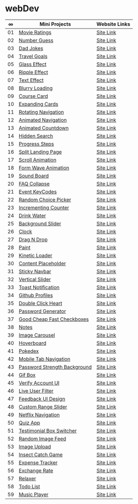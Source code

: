 # webDev

|  ∞  | Mini Projects                                                                                                       | Website Links                                                      |
| :-: | ------------------------------------------------------------------------------------------------------------------- | ------------------------------------------------------------------ |
| 01  | [Movie Ratings](https://github.com/abdullahtabish/webDev/tree/main/Movie%20Ratings)                                 | [Site Link](https://count-movieratings.netlify.app/)               |
| 02  | [Number Guess](https://github.com/abdullahtabish/webDev/tree/main/Number%20Guess)                                   | [Site Link](https://count-numberguess.netlify.app/)                |
| 03  | [Dad Jokes](https://github.com/abdullahtabish/webDev/tree/main/Dad%20Jokes)                                         | [Site Link](https://count-dadjokes.netlify.app/)                   |
| 04  | [Travel Goals](https://github.com/abdullahtabish/webDev/tree/main/Travel%20Goals)                                   | [Site Link](https://count-travelgoals.netlify.app/)                |
| 05  | [Glass Effect](https://github.com/abdullahtabish/webDev/tree/main/Glass%20Effect)                                   | [Site Link](https://count-glasseffect.netlify.app/)                |
| 06  | [Ripple Effect](https://github.com/abdullahtabish/webDev/tree/main/Ripple%20Effect)                                 | [Site Link](https://count-rippleeffect.netlify.app/)               |
| 07  | [Text Effect](https://github.com/abdullahtabish/webDev/tree/main/Text%20Effect)                                     | [Site Link](https://count-texteffect.netlify.app/)                 |
| 08  | [Blurry Loading](https://github.com/abdullahtabish/webDev/tree/main/Blurry%20Loading)                               | [Site Link](https://count-blurryloading.netlify.app/)              |
| 09  | [Course Card](https://github.com/abdullahtabish/webDev/tree/main/Course%20Card)                                     | [Site Link](https://count-coursecard.netlify.app/)                 |
| 10  | [Expanding Cards](https://github.com/abdullahtabish/webDev/tree/main/Expanding%20Cards)                             | [Site Link](https://count-expandingcards.netlify.app/)             |
| 11  | [Rotating Navigation](https://github.com/abdullahtabish/webDev/tree/main/Rotating%20Navigation)                     | [Site Link](https://count-chartreuxcat.netlify.app/)               |
| 12  | [Animated Navigation](https://github.com/abdullahtabish/webDev/tree/main/Animated%20Navigation)                     | [Site Link](https://count-animatednavigation.netlify.app/)         |
| 13  | [Animated Countdown](https://github.com/abdullahtabish/webDev/tree/main/Animated%20Countdown)                       | [Site Link](https://count-animatedcountdown.netlify.app/)          |
| 14  | [Hidden Search](https://github.com/abdullahtabish/webDev/tree/main/Hidden%20Search)                                 | [Site Link](https://count-hiddensearch.netlify.app/)               |
| 15  | [Progress Steps](https://github.com/abdullahtabish/webDev/tree/main/Progress%20Steps)                               | [Site Link](https://count-progresssteps.netlify.app/)              |
| 16  | [Split Landing Page](https://github.com/abdullahtabish/webDev/tree/main/Split%20Landing%20Page)                     | [Site Link](https://count-splitlandingpage.netlify.app/)           |
| 17  | [Scroll Animation](https://github.com/abdullahtabish/webDev/tree/main/Scroll%20Animation)                           | [Site Link](https://count-scrollanimation.netlify.app/)            |
| 18  | [Form Wave Animation](https://github.com/abdullahtabish/webDev/tree/main/Form%20Wave)                               | [Site Link](https://count-formwave.netlify.app/)                   |
| 19  | [Sound Board](https://github.com/abdullahtabish/webDev/tree/main/Sound%20Board)                                     | [Site Link](https://count-soundboard.netlify.app/)                 |
| 20  | [FAQ Collapse](https://github.com/abdullahtabish/webDev/tree/main/FAQ%20Collapse)                                   | [Site Link](https://count-faqcollapse.netlify.app/)                |
| 21  | [Event KeyCodes](https://github.com/abdullahtabish/webDev/tree/main/Event%20KeyCodes)                               | [Site Link](https://count-eventkeycodes.netlify.app/)              |
| 22  | [Random Choice Picker](https://github.com/abdullahtabish/webDev/tree/main/Random%20Choice%20Picker)                 | [Site Link](https://count-randomchoicepicker.netlify.app/)         |
| 23  | [Incrementing Counter](https://github.com/abdullahtabish/webDev/tree/main/Incrementing%20Counter)                   | [Site Link](https://count-incrementcounter.netlify.app/)           |
| 24  | [Drink Water](https://github.com/abdullahtabish/webDev/tree/main/Drink%20Water)                                     | [Site Link](https://count-drinkwater.netlify.app/)                 |
| 25  | [Background Slider](https://github.com/abdullahtabish/webDev/tree/main/Background%20Slider)                         | [Site Link](https://count-backgroundslider.netlify.app/)           |
| 26  | [Clock](https://github.com/abdullahtabish/webDev/tree/main/Clock)                                                   | [Site Link](https://count-themeclock.netlify.app/)                 |
| 27  | [Drag N Drop](https://github.com/abdullahtabish/webDev/tree/main/Drag%20N%20Drop)                                   | [Site Link](https://count-dragndrop.netlify.app/)                  |
| 28  | [Paint](https://github.com/abdullahtabish/webDev/tree/main/Paint)                                                   | [Site Link](https://count-paint.netlify.app/)                      |
| 29  | [Kinetic Loader](https://github.com/abdullahtabish/webDev/tree/main/Kinetic%20Loader)                               | [Site Link](https://count-kineticloader.netlify.app/)              |
| 30  | [Content Placeholder](https://github.com/abdullahtabish/webDev/tree/main/Content%20Placeholder)                     | [Site Link](https://count-contentplaceholder.netlify.app/)         |
| 31  | [Sticky Navbar](https://github.com/abdullahtabish/webDev/tree/main/Sticky%20Navbar)                                 | [Site Link](https://count-stickynavbar.netlify.app/)               |
| 32  | [Vertical Slider](https://github.com/abdullahtabish/webDev/tree/main/Vertical%20Slider)                             | [Site Link](https://count-verticalslider.netlify.app/)             |
| 33  | [Toast Notification](https://github.com/abdullahtabish/webDev/tree/main/Toast%20Notification)                       | [Site Link](https://count-toastnotification.netlify.app/)          |
| 34  | [Github Profiles](https://github.com/abdullahtabish/webDev/tree/main/Github%20Profiles)                             | [Site Link](https://count-githubprofiles.netlify.app/)             |
| 35  | [Double Click Heart](https://github.com/abdullahtabish/webDev/tree/main/Double%20Click%20Heart)                     | [Site Link](https://count-doubleclickheart.netlify.app/)           |
| 36  | [Password Generator](https://github.com/abdullahtabish/webDev/tree/main/Password%20Generator)                       | [Site Link](https://count-passwordgenerator.netlify.app/)          |
| 37  | [Good Cheap Fast Checkboxes](https://github.com/abdullahtabish/webDev/tree/main/Good%20Cheap%20Fast%20Checkboxes)   | [Site Link](https://count-checkboxes.netlify.app/)                 |
| 38  | [Notes](https://github.com/abdullahtabish/webDev/tree/main/Notes)                                                   | [Site Link](https://count-notes.netlify.app/)                      |
| 39  | [Image Carousel](https://github.com/abdullahtabish/webDev/tree/main/Image%20Carousel)                               | [Site Link](https://count-imagecarousel.netlify.app/)              |
| 40  | [Hoverboard](https://github.com/abdullahtabish/webDev/tree/main/Hoverboard)                                         | [Site Link](https://count-hoverboard.netlify.app/)                 |
| 41  | [Pokedex](https://github.com/abdullahtabish/webDev/tree/main/Pokedex)                                               | [Site Link](https://count-pokedex.netlify.app/)                    |
| 42  | [Mobile Tab Navigation](https://github.com/abdullahtabish/webDev/tree/main/Mobile%20Tab%20Navigation)               | [Site Link](https://count-mobiletabnavigation.netlify.app/)        |
| 43  | [Password Strength Background](https://github.com/abdullahtabish/webDev/tree/main/Password%20Strength%20Background) | [Site Link](https://count-passwordstrengthbackground.netlify.app/) |
| 44  | [Gif Box](https://github.com/abdullahtabish/webDev/tree/main/Gif%20Box)                                             | [Site Link](https://count-gifbox.netlify.app/)                     |
| 45  | [Verify Account UI](https://github.com/abdullahtabish/webDev/tree/main/Verify%20Account%20UI)                       | [Site Link](https://count-verifyaccountui.netlify.app/)            |
| 46  | [Live User Filter](https://github.com/abdullahtabish/webDev/tree/main/Live%20User%20Filter)                         | [Site Link](https://count-liveuserfilter.netlify.app/)             |
| 47  | [Feedback UI Design](https://github.com/abdullahtabish/webDev/tree/main/Feedback%20UI%20Design)                     | [Site Link](https://count-feedbackuidesign.netlify.app/)           |
| 48  | [Custom Range Slider](https://github.com/abdullahtabish/webDev/tree/main/Custom%20Range%20Slider)                   | [Site Link](https://count-customrangeslider.netlify.app/)          |
| 49  | [Netflix Navigation](https://github.com/abdullahtabish/webDev/tree/main/Netflix%20Navigation)                       | [Site Link](https://count-netflixnavigation.netlify.app/)          |
| 50  | [Quiz App](https://github.com/abdullahtabish/webDev/tree/main/Quiz%20App)                                           | [Site Link](https://count-quizapp.netlify.app/)                    |
| 51  | [Testimonial Box Switcher](https://github.com/abdullahtabish/webDev/tree/main/Testimonial%20Box%20Switcher)         | [Site Link](https://count-testimonialboxswitcher.netlify.app/)     |
| 52  | [Random Image Feed](https://github.com/abdullahtabish/webDev/tree/main/Random%20Image%20Feed)                       | [Site Link](https://count-randomimagefeed.netlify.app/)            |
| 53  | [Image Upload](https://github.com/abdullahtabish/webDev/tree/main/Image%20Upload)                                   | [Site Link](https://count-imageupload.herokuapp.com/)              |
| 54  | [Insect Catch Game](https://github.com/abdullahtabish/webDev/tree/main/Insect%20Catch%20Game)                       | [Site Link](https://count-catchtheinsect.netlify.app/)             |
| 55  | [Expense Tracker](https://github.com/abdullahtabish/webDev/tree/main/Expense%20Tracker)                             | [Site Link](https://count-expensetracker.netlify.app/)             |
| 56  | [Exchange Rate](https://github.com/abdullahtabish/webDev/tree/main/Exchange%20Rate)                                 | [Site Link](https://count-exchangerate.netlify.app/)               |
| 57  | [Relaxer](https://github.com/abdullahtabish/webDev/tree/main/Relaxer)                                               | [Site Link](https://count-relaxer.netlify.app/)                    |
| 58  | [Todo List](https://github.com/abdullahtabish/webDev/tree/main/Todo%20List)                                         | [Site Link](https://count-todolist.netlify.app/)                   |
| 59  | [Music Player](https://github.com/abdullahtabish/webDev/tree/main/Music%20Player)                                   | [Site Link](https://count-musicplayer.netlify.app/)                |
